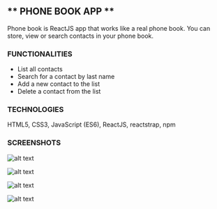 ## ** PHONE BOOK APP **

Phone book is ReactJS app that works like a real phone book. You can store, view or search contacts in your phone book.

### **FUNCTIONALITIES** 

- List all contacts
- Search for a contact by last name
- Add a new contact to the list
- Delete a contact from the list


### **TECHNOLOGIES**

HTML5, CSS3, JavaScript (ES6), ReactJS, reactstrap, npm



### **SCREENSHOTS**



![alt text](https://raw.githubusercontent.com/mariaradovanovic/phone-book-app/master/images/home.png)


![alt text](https://raw.githubusercontent.com/mariaradovanovic/phone-book-app/master/images/searchcontact.png)


![alt text](https://raw.githubusercontent.com/mariaradovanovic/phone-book-app/master/images/addnewcontact.png)


![alt text](https://raw.githubusercontent.com/mariaradovanovic/phone-book-app/master/images/addedcontactolist.png)